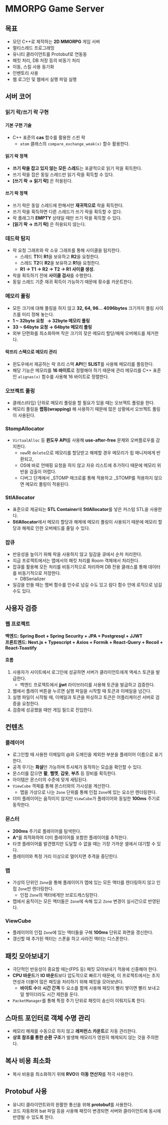 # MMORPG Game Server

## 목표

- 모던 C++로 제작하는 **2D MMORPG** 게임 서버
- 멀티스레드 프로그래밍
- 유니티 클라이언트를 Protobuf로 연동동
- 패킷 처리, DB 저장 등의 비동기 처리
- 이동, 스킬 사용 동기화
- 인벤토리 사용
- 웹 로그인 및 웹에서 실행 파일 실행

## 서버 코어

### 읽기 락/쓰기 락 구현

#### 기본 구현 기술
- C++ 표준의 **cas** 함수를 활용한 스핀 락
  - `atom` 클래스의 `compare_exchange_weak(x)` 함수 활용한다.

#### 읽기 락 정책
- **쓰기 락을 잡고 있지 않는 모든 스레드**는 포괄적으로 읽기 락을 획득한다.
- 쓰기 락을 잡은 동일 스레드만 읽기 락을 획득할 수 있다.
- **[쓰기 락 → 읽기 락]** 은 허용된다.

#### 쓰기 락 정책
- 쓰기 락은 동일 스레드에 한해서만 **재귀적으로** 락을 획득한다.
- 쓰기 락을 획득하면 다른 스레드가 쓰기 락을 획득할 수 없다.
- 락 플래그가 **EMPTY** 상태일 때만 쓰기 락을 획득할 수 있다.
- **[읽기 락 → 쓰기 락]** 은 허용되지 않는다.

### 데드락 탐지
- 락 요청 그래프와 락 소유 그래프를 통해 사이클을 탐지한다.
  - 스레드 **T1**이 **R1**을 보유하고 **R2**을 요청한다.
  - 스레드 **T2**이 **R2**을 보유하고 **R1**을 요청한다.
  - **R1 → T1 → R2 → T2 → R1 사이클 생성.**
- 락을 획득하기 전에 **사이클 검사**를 수행한다.
- 동일 스레드 기준 재귀 획득이 가능하기 때문에 횟수를 카운트한다.

### 메모리 풀링
- 모든 크기에 대해 풀링을 하지 않고 **32, 64, 96... 4096bytes** 크기까지 풀링 사이즈를 미리 정해 놓는다.
- **1 ~ 32byte 요청 &nbsp;&nbsp;→ 32byte 메모리 풀링**
- **33 ~ 64byte 요청  → 64byte 메모리 풀링**
- 외부 단편화를 최소화하며 작은 크기의 잦은 메모리 할당/해제 오버헤드를 제거한다.

#### 락프리 스택으로 메모리 관리
- 윈도우에서 제공하는 락 프리 스택 **API**인 **SLIST**를 사용해 메모리를 풀링한다.
- 해당 기능은 메모리를 **16 바이트**로 정렬해야 하기 때문에 관리 메모리를 C++ 표준인 `alignas(x)` 함수를 사용해 16 바이트로 정렬한다.

### 오브젝트 풀링
- 클래스(타입) 단위로 메모리 풀링을 할 필요가 있을 때는 오브젝트 풀링을 한다.
- 메모리 풀링을 **랩핑(wrapping)** 해 사용하기 때문에 많은 상황에서 오브젝트 풀링이 사용된다.

### StompAllocator
- `VirtualAlloc` 등 **윈도우 API**를 사용해 **use-after-free** 문제와 오버플로우를 감지한다.
  - `new`와 `delete`으로 메모리를 할당받고 해제할 경우 메모리가 힙 매니저에게 반환되고,
  - OS에 바로 언매핑 요청을 하지 않고 자유 리스트에 추가하디 때문에 메모리 위반을 검출이 어렵다.
  - 디버그 단계에서 _STOMP 매크로를 통해 적용하고 _STOMP를 적용하지 않으면 메모리 풀링이 적용된다.

### StlAllocator
- 표준으로 제공되는 **STL Container**에 **StlAllocator**를 넣은 커스텀 STL을 사용한다.
- **StlAllocator**에서 메모리 할당과 해제에 메모리 풀링이 사용되기 때문에 메모리 할당과 해제로 인한 오버헤드를 줄일 수 있다.

### 잡큐
- 반응성을 높이기 위해 락을 사용하지 않고 일감을 큐에서 순차 처리한다.
- 지금 프로젝트에서는 맵에서의 패킷 처리를 Room 객체에서 처리한다.
- 잡큐를 활용해 모든 처리를 비동기적으로 처리하며 DB 전용 클래스를 통해 데이터를 비동기적으로 저장한다.
  - DBSerializer
- 일감을 만들 때는 멤버 함수를 인수로 넘길 수도 있고 람다 함수 안에 로직으로 넘길 수도 있다.

## 사용자 검증
### 웹 프로젝트
**백엔드: Spring Boot + Spring Security + JPA + Postgresql + JJWT**  
**프론트엔드: Next.js + Typescript + Axios + Formik + React-Query + Recoil + React-Toastify**

#### 흐름
1. 사용자가 사이트에서 로그인에 성공하면 서버가 클라이언트에게 액세스 토큰을 발급한다.
    - 백엔드 프로젝트에서 **jjwt** 라이브러리를 사용해 토큰을 발급하고 검증한다.
2. 웹에서 플레이 버튼을 누르면 실행 파일을 시작할 때 토큰과 이메일을 넘긴다.
3. 실행 파일이 시작될 때, 이메일과 토큰을 파싱하고 토큰은 어플리케이션 서버로 검증을 요청한다.
4. 검증에 성공했을 때만 게임 필드로 진입한다.

## 컨텐츠
### 플레이어
- 로그인할 때 사용한 이메일의 @와 도메인을 제외한 부분을 플레이어 이름으로 표기한다.
- 공격 무기는 **화살**만 가능하며 투사체가 동작하는 모습을 확인할 수 있다.
- 몬스터를 잡으면 **활**, **헬멧**, **갑옷**, **부츠** 등 장비를 획득한다.
- 아이템은 몬스터의 수준에 맞게 세팅된다.
- `ViewCube` 객체를 통해 몬스터와의 가시성을 계산한다.
  - 맵을 가상으로 나눈 `Zone` 단위를 통해 인접 `Zone`에 있는 요소만 렌더링한다.
- 더미 플레이어는 움직이지 않지만 `ViewCube`가 플레이어와 동일한 **100ms** 주기로 동작한다.

### 몬스터
- **200ms** 주기로 플레이어를 탐색한다.
- **A***를 최적화하여 더미 플레이어를 포함한 플레이어를 추적한다.
- 타겟 플레이어를 발견했지만 도달할 수 없을 때는 가장 가까운 셀에서 대기할 수 있다.
- 플레이어와 특정 거리 이상으로 멀어지면 추격을 중단한다.

### 맵
- 가상의 단위인 `Zone`을 통해 플레이어가 맵에 있는 모든 액터를 렌더링하지 않고 인접 `Zone`만 렌더링한다.
  - 인접 `Zone`의 액터에게만 브로드캐스팅한다.
- 맵에서 움직이는 모든 액터들은 `Zone`에 속해 있고 `Zone` 변경이 실시간으로 반영된다.

### ViewCube
- 플레이어의 인접 `Zone`에 있는 액터들을 구해 **100ms** 단위로 화면을 갱신한다.
- 갱신할 때 추가된 액터는 스폰을 하고 사라진 액터는 디스폰한다.

## 패킷 모아보내기
- 극단적인 반응성이 중요할 때는(FPS 등) 패킷 모아보내기 적용에 신중해야 한다.
- **CPU 바운드**가 **IO 바운드**보다 압도적으로 빠르기 때문에, 이 프로젝트에서는 초지연성과 더불어 많은 패킷을 처리하기 위해 패킷을 모아보낸다.
  - **바이트 수**와 **시간 간격** 두 요소를 함께 사용해 패킷이 빨리 쌓이면 빨리 보내고 덜 쌓이더라도 시간 제한을 둔다.
- `PacketManager`를 통해 특정 주기 단위로 패킷이 송신이 이뤄지도록 한다.

## 스마트 포인터로 객체 수명 관리
- 메모리 해제를 수동으로 하지 않고 **레퍼런스 카운트**로 자동 관리한다.
- **상호 참조를 통한 순환 구조**가 발생해 메모리가 영원히 해제되지 않는 것을 주의한다.

## 복사 비용 최소화
- 복사 비용을 최소화하기 위해 **RVO**와 **이동 연산자**를 적극 사용한다.

## Protobuf 사용
- 유니티 클라이언트와의 원활한 통신을 위해 **protobuf**를 사용한다.
- 코드 자동화와 bat 파일 등을 사용해 패킷이 변경되면 서버와 클라이언트에 동시에 반영될 수 있도록 한다.